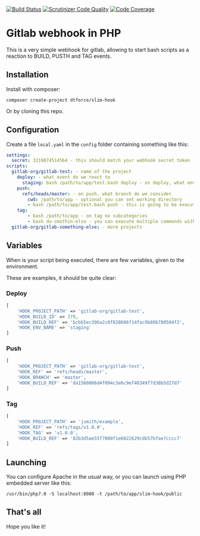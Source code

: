 [![Build Status](https://scrutinizer-ci.com/g/DTForce/slim-hook/badges/build.png?b=master)](https://scrutinizer-ci.com/g/DTForce/slim-hook/build-status/master) [![Scrutinizer Code Quality](https://scrutinizer-ci.com/g/DTForce/slim-hook/badges/quality-score.png?b=master)](https://scrutinizer-ci.com/g/DTForce/slim-hook/?branch=master) [![Code Coverage](https://scrutinizer-ci.com/g/DTForce/slim-hook/badges/coverage.png?b=master)](https://scrutinizer-ci.com/g/DTForce/slim-hook/?branch=master)
# Gitlab webhook in PHP
This is a very simple webhook for gitlab, allowing to start bash scripts as a reaction to BUILD, PUSTH and TAG events.
## Installation
Install with composer:

```
composer create-project dtforce/slim-hook
```

Or by cloning this repo.
## Configuration
Create a file `local.yaml` in the `config` folder containing something like this:
```yaml
settings:
  secret: 3219874514564 - this should match your webhook secret token
scripts:
  gitlab-org/gitlab-test: - name of the project
    deploy: - what event do we react to
      staging: bash /path/to/app/test.bash deploy - on deploy, what enviroment do we consider
    push:
      refs/heads/master: - on push, what branch do we consider
        cwd: /path/to/app - optional you can set working directory
        - bash /path/to/app/test.bash push - this is going to be executed throug shell_exec
    tag:
        - bash /path/to/app - on tag no subcategories
        - bash do-smothin-else - you can execute multiple commands with one hook
  gitlab-org/gitlab-something-else: - more projects
```
## Variables
When is your script being executed, there are few variables, given to the environment.

These are examples, it should be quite clear:
### Deploy
```php
[
    'HOOK_PROJECT_PATH' => 'gitlab-org/gitlab-test',
    'HOOK_BUILD_ID' => 379,
    'HOOK_BUILD_REF' => 'bcbb5ec396a2c0f828686f14fac9b80b780504f2',
    'HOOK_ENV_NAME' => 'staging'
]
```
### Push
```php
[
    'HOOK_PROJECT_PATH' => 'gitlab-org/gitlab-test',
    'HOOK_REF' => 'refs/heads/master',
    'HOOK_BRANCH' => 'master',
    'HOOK_BUILD_REF' => 'da1560886d4f094c3e6c9ef40349f7d38b5d27d7'
]
```
### Tag
```php
[
    'HOOK_PROJECT_PATH' => 'jsmith/example',
    'HOOK_REF' => 'refs/tags/v1.0.0',
    'HOOK_TAG' => 'v1.0.0',
    'HOOK_BUILD_REF' => '82b3d5ae55f7080f1e6022629cdb57bfae7cccc7'
]
```
## Launching
You can configure Apache in the usual way, or you can launch using PHP embedded server like this:
```
/usr/bin/php7.0 -S localhost:8080 -t /path/to/app/slim-hook/public
```
## That's all
Hope you like it!
